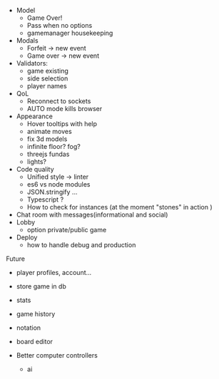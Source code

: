 - Model
    - Game Over!
    - Pass when no options
    - gamemanager housekeeping
- Modals
    - Forfeit -> new event
    - Game over -> new event
- Validators:
    - game existing
    - side selection
    - player names
- QoL
    - Reconnect to sockets
    - AUTO mode kills browser
- Appearance
    - Hover tooltips with help
    - animate moves
    - fix 3d models
    - infinite floor? fog?
    - threejs fundas
    - lights?
- Code quality
    - Unified style -> linter
    - es6 vs node modules
    - JSON.stringify ...
    - Typescript ?
    - How to check for instances (at the moment "stones" in action )
- Chat room with messages(informational and social)
- Lobby
    - option private/public game
- Deploy
    - how to handle debug and production


Future
- player profiles, account...
- store game in db
- stats
- game history

- notation
- board editor

- Better computer controllers
    - ai